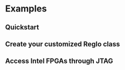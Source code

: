 # Examples
## Quickstart


## Create your customized RegIo class

## Access Intel FPGAs through JTAG
